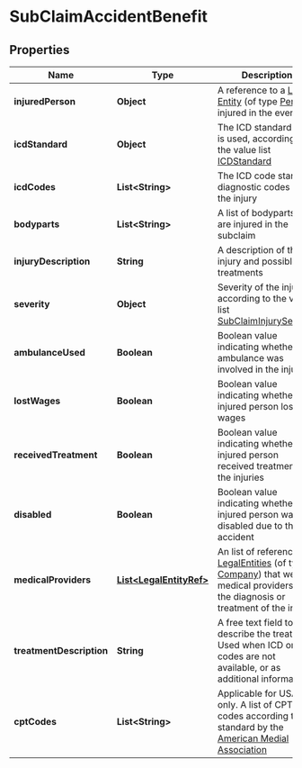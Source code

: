 # SubClaimAccidentBenefit

## Properties
Name | Type | Description | Notes
------------ | ------------- | ------------- | -------------
**injuredPerson** | **Object** | A reference to a [Legal Entity](#legalentity) (of type [Person](#person)) injured in the event |  [optional]
**icdStandard** | **Object** | The ICD standard that is used, according to the value list [ICDStandard](#icdstandard) |  [optional]
**icdCodes** | **List&lt;String&gt;** | The ICD code standard diagnostic codes of the injury |  [optional]
**bodyparts** | **List&lt;String&gt;** | A list of bodyparts that are injured in the subclaim |  [optional]
**injuryDescription** | **String** | A description of the injury and possible treatments |  [optional]
**severity** | **Object** | Severity of the injuries, according to the value list [SubClaimInjurySeverity](#subclaiminjuryseverity) |  [optional]
**ambulanceUsed** | **Boolean** | Boolean value indicating whether an ambulance was involved in the injury |  [optional]
**lostWages** | **Boolean** | Boolean value indicating whether the injured person lost wages |  [optional]
**receivedTreatment** | **Boolean** | Boolean value indicating whether the injured person received treatment for the injuries |  [optional]
**disabled** | **Boolean** | Boolean value indicating whether the injured person was disabled due to the accident |  [optional]
**medicalProviders** | [**List&lt;LegalEntityRef&gt;**](LegalEntityRef.md) | An list of references to [LegalEntities](#legalentity) (of type [Company](#company)) that were medical providers in the diagnosis or treatment of the injury |  [optional]
**treatmentDescription** | **String** | A free text field to describe the treatment. Used when ICD or CPT codes are not available, or as additional information. |  [optional]
**cptCodes** | **List&lt;String&gt;** | Applicable for USA only. A list of CPT codes according to the standard by the [American Medial Association](#https://www.ama-assn.org/practice-management/cpt) |  [optional]
